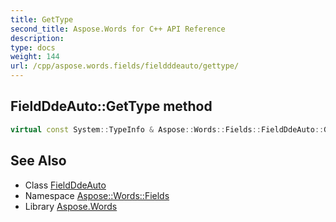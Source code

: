 ```yaml
---
title: GetType
second_title: Aspose.Words for C++ API Reference
description: 
type: docs
weight: 144
url: /cpp/aspose.words.fields/fieldddeauto/gettype/
---
```

## FieldDdeAuto::GetType method




```cpp
virtual const System::TypeInfo & Aspose::Words::Fields::FieldDdeAuto::GetType() const override
```

## See Also

* Class [FieldDdeAuto](../)
* Namespace [Aspose::Words::Fields](../../)
* Library [Aspose.Words](../../../)
